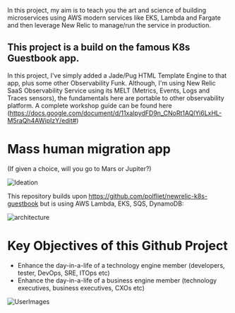 In this project, my aim is to teach you the art and science of building microservices using AWS modern services like EKS, Lambda and Fargate and then leverage New Relic to manage/run the service in production. 

## This project is a build on the famous K8s Guestbook app. 
In this project, I've simply added a Jade/Pug HTML Template Engine to that app, plus some other Observability Funk. Although, I'm using New Relic SaaS Observability Service using its MELT (Metrics, Events, Logs and Traces sensors), the fundamentals here are portable to other observability platform. 
A complete workshop guide can be found here (https://docs.google.com/document/d/11xaIpydFD9n_CNoRt1AQlYi6LxHL-M5raQh4AWipIzY/edit#) 

# Mass human migration app 
(If given a choice, will you go to Mars or Jupiter?)

![Ideation](https://user-images.githubusercontent.com/45892212/69208725-c07c3c00-0ba8-11ea-8fac-fc2a9d9fff75.png)

This repository builds upon https://github.com/polfliet/newrelic-k8s-guestbook but is using AWS Lambda, EKS, SQS, DynamoDB:

![architecture](https://user-images.githubusercontent.com/45892212/69208590-39c75f00-0ba8-11ea-96ed-a0832b60bb1a.png)

# Key Objectives of this Github Project
- Enhance the day-in-a-life of a technology engine member (developers, tester, DevOps, SRE, ITOps etc)
- Enhance the day-in-a-life of a business engine member (technology executives, business executives, CXOs etc)

![UserImages](https://user-images.githubusercontent.com/45892212/69908787-5edb8d80-1444-11ea-9b1c-b4b5d2b79981.png)
